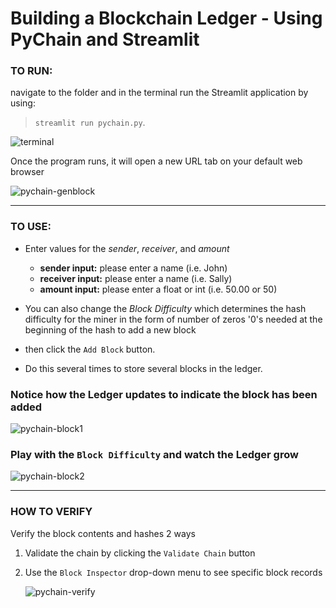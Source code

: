 # Building a Blockchain Ledger - Using PyChain and Streamlit


### **TO RUN:**
navigate to the folder and in the terminal run the Streamlit application by using:
> `streamlit run pychain.py`.

![terminal](https://github.com/t-caseyBCS/Module18-repo/tree/main/images/terminal.png)

Once the program runs, it will open a new URL tab on your default web browser

![pychain-genblock](https://github.com/t-caseyBCS/Module18-repo/tree/main/images/pychain-genblock.png)

---
### **TO USE:**
- Enter values for the *sender*, *receiver*, and *amount*
    - **sender input:** please enter a name (i.e. John) 
    - **receiver input:** please enter a name (i.e. Sally) 
    - **amount input:** please enter a float or int (i.e. 50.00 or 50) 
- You can also change the *Block Difficulty* which determines the hash difficulty for the miner in the form of number of zeros '0's needed at the beginning of the hash to add a new block
- then click the `Add Block` button. 

- Do this several times to store several blocks in the ledger.

### Notice how the Ledger updates to indicate the block has been added

![pychain-block1](images/pychain-block1.png)

### Play with the `Block Difficulty` and watch the Ledger grow
![pychain-block2](images/pychain-block2.png)

---
### **HOW TO VERIFY**
Verify the block contents and hashes 2 ways
1. Validate the chain by clicking the `Validate Chain` button
2. Use the `Block Inspector` drop-down menu to see specific block records

    ![pychain-verify](images/pychain-verify.png)
